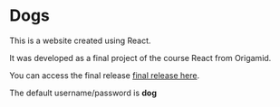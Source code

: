 # Dogs

This is a website created using React.

It was developed as a final project of the course React from Origamid.

You can access the final release [final release here](https://dogs.nexti.dev).

The default username/password is **dog**